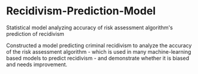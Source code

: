 # Recidivism-Prediction-Model
Statistical model analyzing accuracy of risk assessment algorithm's prediction of recidivism

Constructed a model predicting criminal recidivism to analyze the accuracy of the risk assessment algorithm - which is used in many machine-learning based models to predict recidivism - and demonstrate whether it is biased and needs improvement. 
